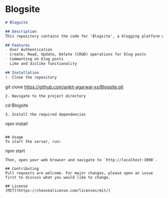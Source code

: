 # Blogsite

```markdown
# Blogsite

## Description
This repository contains the code for 'Blogsite', a blogging platform where users can share their thoughts and ideas.

## Features
- User Authentication
- Create, Read, Update, Delete (CRUD) operations for blog posts
- Commenting on blog posts
- Like and dislike functionality

## Installation
1. Clone the repository
   ```
   git clone https://github.com/ankit-agarwal-xx/Blogsite.git
   ```
2. Navigate to the project directory
   ```
   cd Blogsite
   ```
3. Install the required dependencies
   ```
   npm install
   ```

## Usage
To start the server, run:
```
npm start
```
Then, open your web browser and navigate to `http://localhost:3000`.

## Contributing
Pull requests are welcome. For major changes, please open an issue first to discuss what you would like to change.

## License
[MIT](https://choosealicense.com/licenses/mit/)
```
